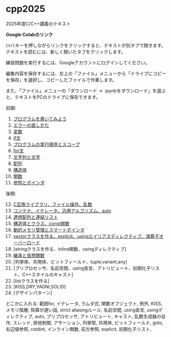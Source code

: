 # cpp2025

2025年度C/C++講義のテキスト

**Google Colabのリンク**

`Ctrl`キーを押しながらリンクをクリックすると、テキストが別タブで開きます。テキストを読むには、新しく開いたタブをクリックします。

練習問題を実行するには、Googleアカウントにログインしてください。

編集内容を保存するには、左上の「ファイル」メニューから「ドライブにコピーを保存」を選択し、コピーしたファイルで作業します。

また、「ファイル」メニューの「ダウンロード → .ipynbをダウンロード」を選ぶと、テキストをPCのドライブに保存できます。

前期:

1. [プログラムを書いてみよう](https://colab.research.google.com/github/tn-mai/cpp2025/blob/main/C%2B%2B言語_第01回_プログラムを書いてみよう.ipynb)
2. [エラーの直しかた](https://colab.research.google.com/github/tn-mai/cpp2025/blob/main/C%2B%2B言語_第02回_エラーの直しかた.ipynb)
3. [変数](https://colab.research.google.com/github/tn-mai/cpp2025/blob/main/C%2B%2B言語_第03回_変数.ipynb)
4. [if文](https://colab.research.google.com/github/tn-mai/cpp2025/blob/main/C%2B%2B言語_第04回_if文.ipynb)
5. [プログラムの実行順序とスコープ](https://colab.research.google.com/github/tn-mai/cpp2025/blob/main/C%2B%2B言語_第05回_プログラムの実行順序とスコープ.ipynb)
6. [for文](https://colab.research.google.com/github/tn-mai/cpp2025/blob/main/C%2B%2B言語_第06回_for文.ipynb)
7. [文字列と文字](https://colab.research.google.com/github/tn-mai/cpp2025/blob/main/C%2B%2B言語_第07回_文字列と文字.ipynb)
8. [配列](https://colab.research.google.com/github/tn-mai/cpp2025/blob/main/C%2B%2B言語_第08回_配列.ipynb)
9. [構造体](https://colab.research.google.com/github/tn-mai/cpp2025/blob/main/C%2B%2B言語_第09回_構造体.ipynb)
10. [関数](https://colab.research.google.com/github/tn-mai/cpp2025/blob/main/C%2B%2B言語_第10回_関数.ipynb)
11. [参照とポインタ](https://colab.research.google.com/github/tn-mai/cpp2025/blob/main/C%2B%2B言語_第11回_参照とポインタ.ipynb)

後期:

12. [C互換ライブラリ、ファイル操作、乱数](https://colab.research.google.com/github/tn-mai/cpp2025/blob/main/C%2B%2B言語_第12回_C互換ライブラリ_ファイル操作_乱数.ipynb)
13. [コンテナ、イテレータ、汎用アルゴリズム、auto](https://colab.research.google.com/github/tn-mai/cpp2025/blob/main/C%2B%2B言語_第13回_コンテナ_イテレータ_汎用アルゴリズム.ipynb)
14. [連想配列と連結リスト](https://colab.research.google.com/github/tn-mai/cpp2025/blob/main/C%2B%2B言語_第14回_連想配列と連結リスト.ipynb)
15. [構造体とクラス、const関数](https://colab.research.google.com/github/tn-mai/cpp2025/blob/main/C%2B%2B言語_第15回_構造体とクラス.ipynb)
16. [動的メモリ管理とスマートポインタ](https://colab.research.google.com/github/tn-mai/cpp2025/blob/main/C%2B%2B言語_第16回_動的メモリ管理とスマートポインタ.ipynb)
17. [vectorクラスを作る、explicit、usingエイリアスディレクティブ、演算子オーバーロード](https://colab.research.google.com/github/tn-mai/cpp2025/blob/main/C%2B%2B言語_第17回_クラスの設計と実装.ipynb)
18. [stringクラスを作る、inline関数、usingディレクティブ]
19. [継承と仮想関数](https://colab.research.google.com/github/tn-mai/cpp2025/blob/main/C%2B%2B言語_第19回_継承と仮想関数.ipynb)
20. [列挙体、共用体、ビットフィールド、tuple,variant,any]
21. [プリプロセッサ、名前空間、using宣言、アトリビュート、初期化子リスト、C++スタイルのキャスト]
22. [listクラスを作る]
23. [KISS,DRY,YAGNI,SOLID]
24. [デザインパターン]

どこかに入れる:
範囲for, イテレータ, ラムダ式, 関数オブジェクト, 例外, KISS, メモリ階層, 除算が遅い話, strict aliasingルール, 名前空間,
using宣言, usingディレクティブ, auto, プリプロセッサ, アトリビュート, キャスト, 乱数生成器の自作, スレッド, 排他制御, アサーション,
列挙型, 共用体, ビットフィールド, goto, 右辺値参照, cstdint, インライン関数, 前方参照, explicit, 初期化子リスト, 

